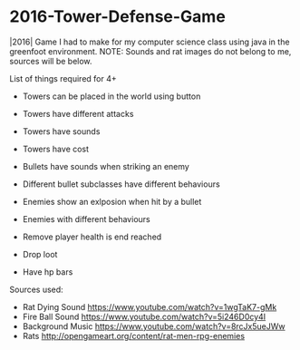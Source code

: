 # 2016-Tower-Defense-Game
|2016| Game I had to make for my computer science class using java in the greenfoot environment. 
NOTE: Sounds and rat images do not belong to me, sources will be below.

List of things required for 4+
  - Towers can be placed in the world using button
  - Towers have different attacks
  - Towers have sounds
  - Towers have cost

  - Bullets have sounds when striking an enemy
  - Different bullet subclasses have different behaviours

  - Enemies show an exlposion when hit by a bullet
  - Enemies with different behaviours
  - Remove player health is end reached
  - Drop loot
  - Have hp bars

Sources used:
  - Rat Dying Sound https://www.youtube.com/watch?v=1wgTaK7-gMk
  - Fire Ball Sound https://www.youtube.com/watch?v=5i246D0cy4I
  - Background Music https://www.youtube.com/watch?v=8rcJx5ueJWw
  - Rats http://opengameart.org/content/rat-men-rpg-enemies
